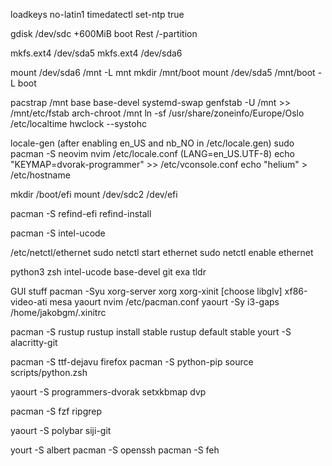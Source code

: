loadkeys no-latin1
timedatectl set-ntp true

gdisk /dev/sdc
+600MiB boot
Rest /-partition

mkfs.ext4 /dev/sda5
mkfs.ext4 /dev/sda6

mount /dev/sda6 /mnt -L mnt
mkdir /mnt/boot
mount /dev/sda5 /mnt/boot -L boot

pacstrap /mnt base base-devel systemd-swap
genfstab -U /mnt >> /mnt/etc/fstab
arch-chroot /mnt
ln -sf /usr/share/zoneinfo/Europe/Oslo /etc/localtime
hwclock --systohc

locale-gen (after enabling en_US and nb_NO in /etc/locale.gen)
sudo pacman -S neovim
nvim /etc/locale.conf (LANG=en_US.UTF-8)
echo "KEYMAP=dvorak-programmer" >> /etc/vconsole.conf
echo "helium" > /etc/hostname

mkdir /boot/efi
mount /dev/sdc2 /dev/efi

pacman -S refind-efi
refind-install

pacman -S intel-ucode

/etc/netctl/ethernet
sudo netctl start ethernet
sudo netctl enable ethernet

python3 zsh intel-ucode base-devel git exa tldr

GUI stuff
pacman -Syu xorg-server xorg xorg-xinit [choose libglv] xf86-video-ati mesa yaourt
nvim /etc/pacman.conf
yaourt -Sy i3-gaps
/home/jakobgm/.xinitrc

pacman -S rustup
rustup install stable
rustup default stable
yourt -S alacritty-git

pacman -S ttf-dejavu firefox
pacman -S python-pip 
source scripts/python.zsh

yaourt -S programmers-dvorak
setxkbmap dvp

pacman -S fzf ripgrep

yaourt -S polybar siji-git

yourt -S albert
pacman -S openssh
pacman -S feh
